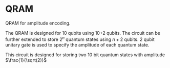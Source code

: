 # QRAM
QRAM for amplitude encoding.

The QRAM is designed for 10 qubits using 10+2 qubits. The circuit
can be further extended to store $2^{n}$  quantum states using 
$n+2$ qubits. 2 qubit unitary gate is used to specify the amplitude
of each quantum state.

This circuit is designed for storing two 10 bit quantum states  with amplitude
 $\frac{1}{\sqrt(2)}$

